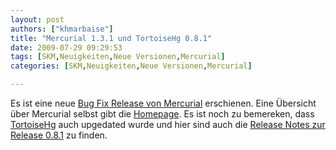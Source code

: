 ```yaml
---
layout: post
authors: ["khmarbaise"]
title: "Mercurial 1.3.1 und TortoiseHg 0.8.1"
date: 2009-07-29 09:29:53
tags: [SKM,Neuigkeiten,Neue Versionen,Mercurial]
categories: [SKM,Neuigkeiten,Neue Versionen,Mercurial]

---
```

Es ist eine neue <a href="http://mercurial.selenic.com/wiki/WhatsNew#Version_1.3.1_-_2009-07-23">Bug Fix Release von Mercurial</a> erschienen. Eine Übersicht über Mercurial selbst gibt die <a href="http://mercurial.selenic.com/wiki/">Homepage</a>.
Es ist noch zu bemereken, dass <a href="http://bitbucket.org/tortoisehg/stable/wiki/Home">TortoiseHg</a> auch upgedated wurde und hier sind auch die <a href="http://bitbucket.org/tortoisehg/stable/wiki/ReleaseNotes#release-081">Release Notes zur Release 0.8.1</a> zu finden.
